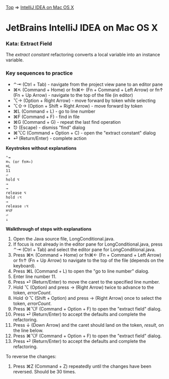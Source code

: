[Top](README.md) => [IntelliJ IDEA on Mac OS X](ij-osx.md)

# JetBrains IntelliJ IDEA on Mac OS X

### Kata: Extract Field

The _extract constant_ refactoring converts a local variable into an instance variable.

### Key sequences to practice

- ⌃⇥ (Ctrl + Tab) - navigate from the project view pane to an editor pane
- ⌘↖︎ (Command + Home) or fn⌘← (Fn + Command + Left Arrow) or fn↑ (Fn + Up Arrow) - navigate to the top of the file (in editor)
- ⌥→ (Option + Right Arrow) - move forward by token while selecting
- ⌥⇧→ (Option + Shift + Right Arrow) - move forward by token
- ⌘L (Command + L) - go to line number
- ⌘F (Command + F) - find in file
- ⌘G (Command + G) - repeat the last find operation
- ⎋ (Escape) - dismiss "find" dialog
- ⌘⌥C (Command + Option + C) - open the "extract constant" dialog
- ⏎ (Return/Enter) - complete action

**Keystrokes without explanations**

```
⌃⇥
⌘↖︎ (or fn⌘←)
⌘L
11
⏎
hold ⌥
→
→
release ⌥
hold ⇧⌥
→
release ⇧⌥
⌘⌥F
⏎
↓

```

**Walkthrough of steps with explanations**

1. Open the Java source file, LongConditional.java.
1. If focus is not already in the editor pane for LongConditional.java, press ⌃⇥ (Ctrl + Tab) and select the editor pane for LongConditional.java.
1. Press ⌘↖︎ (Command + Home) or fn⌘← (Fn + Command + Left Arrow) or fn↑ (Fn + Up Arrow) to navigate to the top of the file (depends on the keyboard).
1. Press ⌘L (Command + L) to open the "go to line number" dialog.
1. Enter line number 11.
1. Press ⏎ (Return/Enter) to move the caret to the specified line number.
1. Hold ⌥ (Option) and press → (Right Arrow) twice to advance to the token, _errorCount_.
1. Hold ⇧⌥ (Shift + Option) and press → (Right Arrow) once to select the token, _errorCount_.
1. Press ⌘⌥F (Command + Option + F) to open the "extract field" dialog.
1. Press ⏎ (Return/Enter) to accept the defaults and complete the refactoring. 
1. Press ↓ (Down Arrow) and the caret should land on the token, _result_, on the line below.
1. Press ⌘⌥F (Command + Option + F) to open the "extract field" dialog.
1. Press ⏎ (Return/Enter) to accept the defaults and complete the refactoring. 


To reverse the changes:

1. Press ⌘Z (Command + Z) repeatedly until the changes have been reversed. Should be 30 times.






